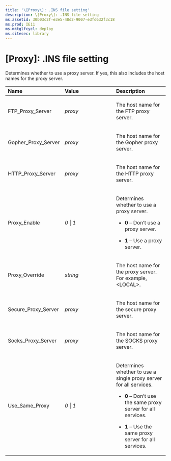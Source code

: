 ```yaml
---
title: '\[Proxy\]: .INS file setting'
description: \[Proxy\]: .INS file setting
ms.assetid: 30b03c2f-e3e5-48d2-9007-e3fd632f3c18
ms.prod: IE11
ms.mktglfcycl: deploy
ms.sitesec: library
---
```


# \[Proxy\]: .INS file setting


Determines whether to use a proxy server. If yes, this also includes the host names for the proxy server.

<table>
<colgroup>
<col width="33%" />
<col width="33%" />
<col width="33%" />
</colgroup>
<thead>
<tr class="header">
<th align="left">Name</th>
<th align="left">Value</th>
<th align="left">Description</th>
</tr>
</thead>
<tbody>
<tr class="odd">
<td align="left"><p>FTP_Proxy_Server</p></td>
<td align="left"><p><em>proxy</em></p></td>
<td align="left"><p>The host name for the FTP proxy server.</p></td>
</tr>
<tr class="even">
<td align="left"><p>Gopher_Proxy_Server</p></td>
<td align="left"><p><em>proxy</em></p></td>
<td align="left"><p>The host name for the Gopher proxy server.</p></td>
</tr>
<tr class="odd">
<td align="left"><p>HTTP_Proxy_Server</p></td>
<td align="left"><p><em>proxy</em></p></td>
<td align="left"><p>The host name for the HTTP proxy server.</p></td>
</tr>
<tr class="even">
<td align="left"><p>Proxy_Enable</p></td>
<td align="left"><p><em>0</em> | <em>1</em></p></td>
<td align="left"><p>Determines whether to use a proxy server.</p>
<ul>
<li><p><strong>0</strong> – Don’t use a proxy server.</p></li>
<li><p><strong>1</strong> – Use a proxy server.</p></li>
</ul></td>
</tr>
<tr class="odd">
<td align="left"><p>Proxy_Override</p></td>
<td align="left"><p><em>string</em></p></td>
<td align="left"><p>The host name for the proxy server. For example, &lt;LOCAL&gt;.</p></td>
</tr>
<tr class="even">
<td align="left"><p>Secure_Proxy_Server</p></td>
<td align="left"><p><em>proxy</em></p></td>
<td align="left"><p>The host name for the secure proxy server.</p></td>
</tr>
<tr class="odd">
<td align="left"><p>Socks_Proxy_Server</p></td>
<td align="left"><p><em>proxy</em></p></td>
<td align="left"><p>The host name for the SOCKS proxy server.</p></td>
</tr>
<tr class="even">
<td align="left"><p>Use_Same_Proxy</p></td>
<td align="left"><p><em>0</em> | <em>1</em></p></td>
<td align="left"><p>Determines whether to use a single proxy server for all services.</p>
<ul>
<li><p><strong>0</strong> – Don’t use the same proxy server for all services.</p></li>
<li><p><strong>1</strong> – Use the same proxy server for all services.</p></li>
</ul></td>
</tr>
</tbody>
</table>

 

 

 





